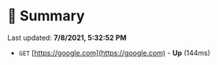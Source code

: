 # 📖 Summary
Last updated: **7/8/2021, 5:32:52 PM**

- `GET` [https://google.com](https://google.com) - **Up** (144ms)
